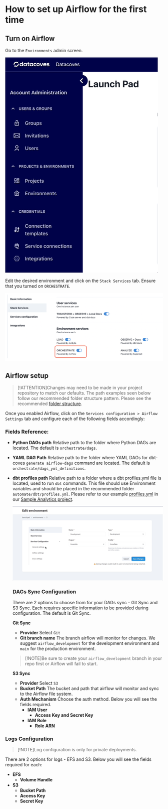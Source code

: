 # How to set up Airflow for the first time

## Turn on Airflow

Go to the `Environments` admin screen.

![Environments admin](./assets/menu_environments.gif)

Edit the desired environment and click on the `Stack Services` tab. Ensure that you turned on `ORCHESTRATE`.

![Setup environment services](./assets/environment-stack-services.png)

## Airflow setup
>[!ATTENTION]Changes may need to be made in your project repository to match our defaults. The path examples seen below follow our recommended folder structure pattern. Please see the recommended [folder structure](explanation/best-practices/datacoves/folder-structure.md).

Once you enabled Airflow, click on the `Services configuration > Airflow Settings` tab and configure each of the following fields accordingly:

### Fields Reference: 

- **Python DAGs path** Relative path to the folder where Python DAGs are located. The default is `orchestrate/dags`. 
- **YAML DAG Path** Relative path to the folder where YAML DAGs for dbt-coves `generate airflow-dags` command are located. The default is `orchestrate/dags_yml_definitions`. 
- **dbt profiles path** Relative path to a folder where a dbt profiles.yml file is located, used to run `dbt` commands. This file should use Environment variables and  should be placed in the recommended folder `automate/dbt/profiles.yml`. Please refer to our example [profiles.yml](https://github.com/datacoves/balboa/blob/main/automate/dbt/profiles.yml) in our [Sample Analytics project](https://github.com/datacoves/balboa).

  ![Airflow Settings](./assets/environments_airflow_config.gif)

    ### DAGs Sync Configuration
    There are 2 options to choose from for your DAGs sync - Git Sync and S3 Sync. Each requires specific information to be provided during configuration. The default is Git Sync.

    **Git Sync**
    - **Provider** Select `Git`
    - **Git branch name** The branch airflow will monitor for changes. We suggest `airflow_development` for the development environment and `main` for the production environment.
    >[!NOTE]Be sure to create your `airflow_development` branch in your repo first or Airflow will fail to start.
    
    **S3 Sync** 
    - **Provider** Select `S3`
    - **Bucket Path** The bucket and path that airflow will monitor and sync to the Airflow file system.
    - **Auth Mechanism** Choose the auth method. Below you will see the fields required.
      - **IAM User**
        - **Access Key and Secret Key**
      - **IAM Role**
        - **Role ARN**

### Logs Configuration
>[!NOTE]Log configuration is only for private deployments.

There are 2 options for logs - EFS and S3. Below you will see the fields required for each:
  - **EFS**
    - **Volume Handle**
  - **S3**
    - **Bucket Path**
    - **Access Key**
    - **Secret Key**


